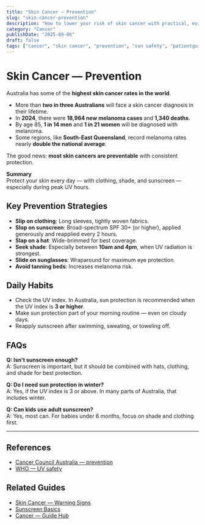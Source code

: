 ```yaml
---
title: "Skin Cancer — Prevention"
slug: "skin-cancer-prevention"
description: "How to lower your risk of skin cancer with practical, evidence-based strategies."
category: "Cancer"
publishDate: "2025-09-06"
draft: false
tags: ["cancer", "skin cancer", "prevention", "sun safety", "patientguide"]
---
```


# Skin Cancer — Prevention

Australia has some of the **highest skin cancer rates in the world**.  

- More than **two in three Australians** will face a skin cancer diagnosis in their lifetime.  
- In **2024**, there were **18,964 new melanoma cases** and **1,340 deaths**.  
- By age 85, **1 in 14 men** and **1 in 21 women** will be diagnosed with melanoma.  
- Some regions, like **South-East Queensland**, record melanoma rates nearly **double the national average**.  

The good news: **most skin cancers are preventable** with consistent protection.  

**Summary**  
Protect your skin every day — with clothing, shade, and sunscreen — especially during peak UV hours.  

## Key Prevention Strategies
- **Slip on clothing**: Long sleeves, tightly woven fabrics.  
- **Slop on sunscreen**: Broad-spectrum SPF 30+ (or higher), applied generously and reapplied every 2 hours.  
- **Slap on a hat**: Wide-brimmed for best coverage.  
- **Seek shade**: Especially between **10am and 4pm**, when UV radiation is strongest.  
- **Slide on sunglasses**: Wraparound for maximum eye protection.  
- **Avoid tanning beds**: Increases melanoma risk.  

## Daily Habits
- Check the UV index. In Australia, sun protection is recommended when the UV index is **3 or higher**.  
- Make sun protection part of your morning routine — even on cloudy days.  
- Reapply sunscreen after swimming, sweating, or toweling off.  

## FAQs
**Q: Isn’t sunscreen enough?**  
A: Sunscreen is important, but it should be combined with hats, clothing, and shade for best protection.  

**Q: Do I need sun protection in winter?**  
A: Yes, if the UV index is 3 or above. In many parts of Australia, that includes winter.  

**Q: Can kids use adult sunscreen?**  
A: Yes, most can. For babies under 6 months, focus on shade and clothing first.  

---

## References
- [Cancer Council Australia — prevention](https://www.cancer.org.au/sunsmart)  
- [WHO — UV safety](https://www.who.int/news-room/fact-sheets/detail/ultraviolet-(uv)-radiation)  

## Related Guides
- [Skin Cancer — Warning Signs](/guides/skin-cancer-signs)  
- [Sunscreen Basics](/guides/sunscreen-basics)  
- [Cancer — Guide Hub](/guides/cancer/)  
